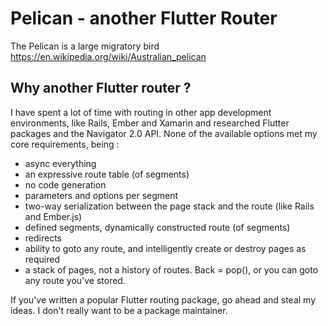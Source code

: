 # Pelican - another Flutter Router

The Pelican is a large migratory bird https://en.wikipedia.org/wiki/Australian_pelican

## Why another Flutter router ?

I have spent a lot of time with routing in other app development environments, like Rails, Ember and Xamarin and researched Flutter packages and the Navigator 2.0 API.
None of the available options met my core requirements, being :

* async everything
* an expressive route table (of segments)
* no code generation
* parameters and options per segment
* two-way serialization between the page stack and the route (like Rails and Ember.js)
* defined segments, dynamically constructed route (of segments)
* redirects
* ability to goto any route, and intelligently create or destroy pages as required
* a stack of pages, not a history of routes. Back = pop(), or you can goto any route you've stored.

If you've written a popular Flutter routing package, go ahead and steal my ideas. I don't really want to be a package maintainer.
